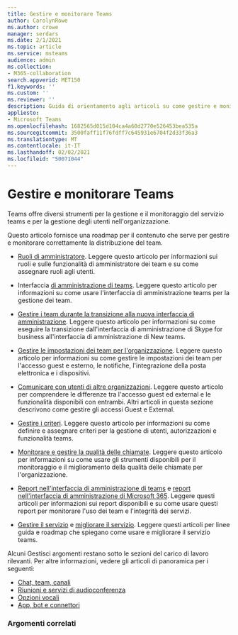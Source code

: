 ```yaml
---
title: Gestire e monitorare Teams
author: CarolynRowe
ms.author: crowe
manager: serdars
ms.date: 2/1/2021
ms.topic: article
ms.service: msteams
audience: admin
ms.collection:
- M365-collaboration
search.appverid: MET150
f1.keywords: ''
ms.custom: ''
ms.reviewer: ''
description: Guida di orientamento agli articoli su come gestire e monitorare i team.
appliesto:
- Microsoft Teams
ms.openlocfilehash: 1682565d015d104ca4a60d2770e526453bea535a
ms.sourcegitcommit: 3500faff11f76fdff7c645931e6704f2d33f36a3
ms.translationtype: MT
ms.contentlocale: it-IT
ms.lasthandoff: 02/02/2021
ms.locfileid: "50071044"
---
```

# <a name="manage-and-monitor-teams"></a>Gestire e monitorare Teams

Teams offre diversi strumenti per la gestione e il monitoraggio del servizio teams e per la gestione degli utenti nell'organizzazione.

Questo articolo fornisce una roadmap per il contenuto che serve per gestire e monitorare correttamente la distribuzione del team.

- [Ruoli di amministratore](using-admin-roles.md). Leggere questo articolo per informazioni sui ruoli e sulle funzionalità di amministratore dei team e su come assegnare ruoli agli utenti.

- Interfaccia [di amministrazione di teams](manage-teams-in-modern-portal.md). Leggere questo articolo per informazioni su come usare l'interfaccia di amministrazione teams per la gestione dei team.  

- [Gestire i team durante la transizione alla nuova interfaccia di amministrazione](manage-teams-skypeforbusiness-admin-center.md). Leggere questo articolo per informazioni su come eseguire la transizione dall'interfaccia di amministrazione di Skype for business all'interfaccia di amministrazione di New teams. 

- [Gestire le impostazioni dei team per l'organizzazione](enable-features-office-365.md). Leggere questo articolo per informazioni su come gestire le impostazioni dei team per l'accesso guest e esterno, le notifiche, l'integrazione della posta elettronica e i dispositivi.  

- [Comunicare con utenti di altre organizzazioni](communicate-with-users-from-other-organizations.md). Leggere questo articolo per comprendere le differenze tra l'accesso guest ed external e le funzionalità disponibili con entrambi. Altri articoli in questa sezione descrivono come gestire gli accessi Guest e External.

- [Gestire i criteri](assign-policies.md). Leggere questo articolo per informazioni su come definire e assegnare criteri per la gestione di utenti, autorizzazioni e funzionalità teams.

- [Monitorare e gestire la qualità delle chiamate](monitor-call-quality-qos.md). Leggere questo articolo per informazioni su come usare gli strumenti disponibili per il monitoraggio e il miglioramento della qualità delle chiamate per l'organizzazione.

- [Report nell'interfaccia di amministrazione di teams](teams-analytics-and-reports/teams-reporting-reference.md) e [report nell'interfaccia di amministrazione di Microsoft 365](teams-activity-reports.md). Leggere questi articoli per informazioni sui report disponibili e su come usare questi report per monitorare l'uso dei team e l'integrità dei servizi.

- [Gestire il servizio](teams-analytics-and-reports/teams-reporting-reference.md) e [migliorare il servizio](upgrade-enhance-my-service.md). Leggere questi articoli per linee guida e roadmap che spiegano come usare e migliorare il servizio teams.

Alcuni Gestisci argomenti restano sotto le sezioni del carico di lavoro rilevanti. Per altre informazioni, vedere gli articoli di panoramica per i seguenti:

- [Chat, team, canali](deploy-chat-teams-channels-microsoft-teams-landing-page.md)
- [Riunioni e servizi di audioconferenza](deploy-meetings-microsoft-teams-landing-page.md)
- [Opzioni vocali](cloud-voice-landing-page.md)
- [App, bot e connettori](deploy-apps-microsoft-teams-landing-page.md)


### <a name="related-topics"></a>Argomenti correlati

